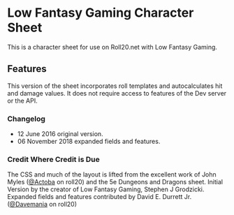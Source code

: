 # Low Fantasy Gaming Character Sheet

This is a character sheet for use on Roll20.net with Low Fantasy Gaming. 

## Features
This version of the sheet incorporates roll templates and autocalculates hit and damage values. It does not require access to features of the Dev server or the API.

### Changelog
* 12 June 2016 original version.
* 06 November 2018 expanded fields and features.

### Credit Where Credit is Due
The CSS and much of the layout is lifted from the excellent work of John Myles ([@Actoba](https://app.roll20.net/users/427494/actoba) on roll20) and the 5e Dungeons and Dragons sheet.
Initial Version by the creator of Low Fantasy Gaming, Stephen J Grodzicki.
Expanded fields and features contributed by David E. Durrett Jr. ([@Davemania](https://app.roll20.net/users/76/davemania) on roll20)
